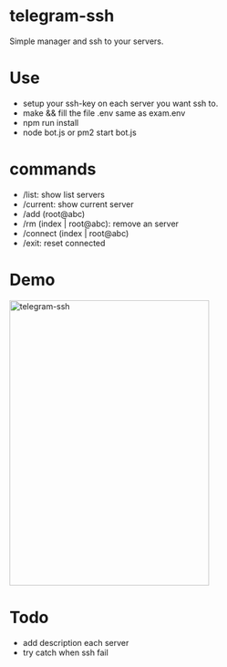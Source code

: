 # telegram-ssh
Simple manager and ssh to your servers.

# Use
- setup your ssh-key on each server you want ssh to.
- make && fill the file .env same as exam.env
- npm run install
- node bot.js or pm2 start bot.js

# commands
- /list: show list servers
- /current: show current server
- /add (root@abc)
- /rm (index | root@abc): remove an server
- /connect (index | root@abc)
- /exit: reset connected 

# Demo
<img src="https://raw.githubusercontent.com/phamthainb/telegram-ssh/master/demo.png" alt="telegram-ssh" width="350" height="500" style="object-fit: cover;">

# Todo
- add description each server
- try catch when ssh fail
